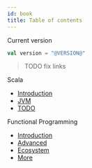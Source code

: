 ```yaml
---
id: book
title: Table of contents
---
```


Current version

```scala
val version = "@VERSION@"
```

> TODO fix links

Scala

* [Introduction](https://niqdev.github.io/scala-fp)
* [JVM](https://niqdev.github.io/scala-fp)
* [TODO](https://niqdev.github.io/scala-fp)

Functional Programming

* [Introduction](https://niqdev.github.io/scala-fp)
* [Advanced](https://niqdev.github.io/scala-fp)
* [Ecosystem](https://niqdev.github.io/scala-fp)
* [More](https://niqdev.github.io/scala-fp)
